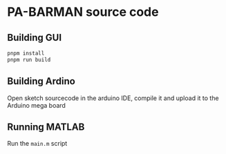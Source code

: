 # PA-BARMAN source code

## Building GUI

```bash
pnpm install
pnpm run build
```

## Building Ardino

Open sketch sourcecode in the arduino IDE, compile it and upload it to the Arduino mega board

## Running MATLAB

Run the `main.m` script
